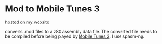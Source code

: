 # Mod to Mobile Tunes 3
[hosted on my website](http://www.klownfish.net/other/modtomt3/)

converts .mod files to a z80 assembly data file. The converted file needs 
to be compiled before being played by [Mobile Tunes 3](https://www.cemetech.net/projects/mtunes/index.php).
I use spasm-ng.
